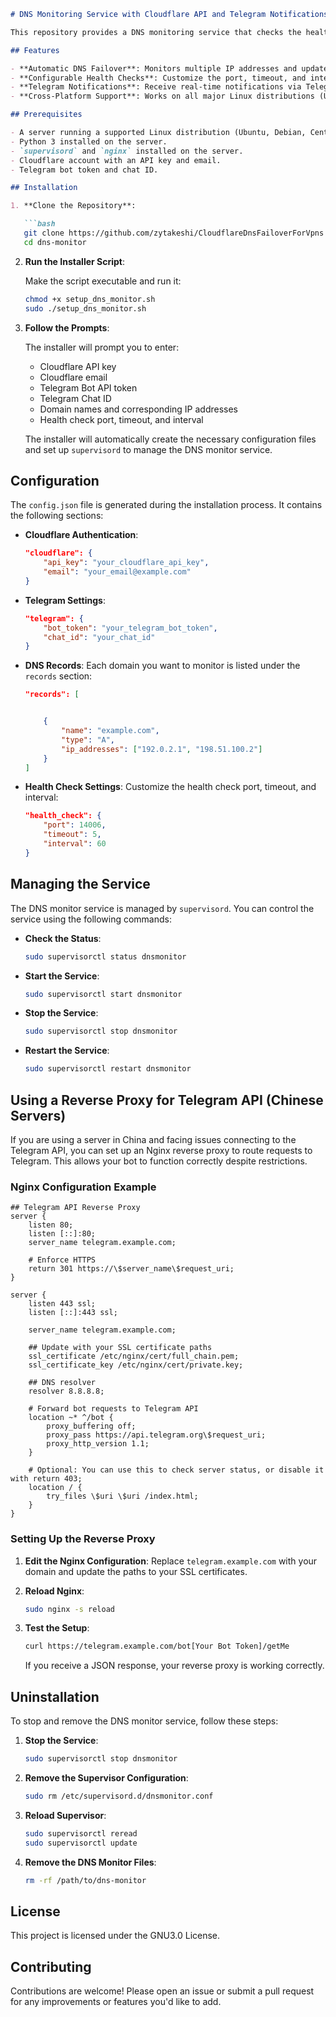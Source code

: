 
```markdown
# DNS Monitoring Service with Cloudflare API and Telegram Notifications

This repository provides a DNS monitoring service that checks the health of multiple IP addresses and dynamically updates DNS records using the Cloudflare API. The service also sends notifications via Telegram whenever a DNS record is updated.

## Features

- **Automatic DNS Failover**: Monitors multiple IP addresses and updates DNS records if a primary IP becomes unavailable.
- **Configurable Health Checks**: Customize the port, timeout, and interval for health checks.
- **Telegram Notifications**: Receive real-time notifications via Telegram when DNS records are updated.
- **Cross-Platform Support**: Works on all major Linux distributions (Ubuntu, Debian, CentOS, RHEL, Fedora).

## Prerequisites

- A server running a supported Linux distribution (Ubuntu, Debian, CentOS, RHEL, Fedora).
- Python 3 installed on the server.
- `supervisord` and `nginx` installed on the server.
- Cloudflare account with an API key and email.
- Telegram bot token and chat ID.

## Installation

1. **Clone the Repository**:

   ```bash
   git clone https://github.com/zytakeshi/CloudflareDnsFailoverForVpns.git
   cd dns-monitor
   ```

2. **Run the Installer Script**:

   Make the script executable and run it:

   ```bash
   chmod +x setup_dns_monitor.sh
   sudo ./setup_dns_monitor.sh
   ```

3. **Follow the Prompts**:

   The installer will prompt you to enter:
   - Cloudflare API key
   - Cloudflare email
   - Telegram Bot API token
   - Telegram Chat ID
   - Domain names and corresponding IP addresses
   - Health check port, timeout, and interval

   The installer will automatically create the necessary configuration files and set up `supervisord` to manage the DNS monitor service.

## Configuration

The `config.json` file is generated during the installation process. It contains the following sections:

- **Cloudflare Authentication**:
  ```json
  "cloudflare": {
      "api_key": "your_cloudflare_api_key",
      "email": "your_email@example.com"
  }
  ```

- **Telegram Settings**:
  ```json
  "telegram": {
      "bot_token": "your_telegram_bot_token",
      "chat_id": "your_chat_id"
  }
  ```

- **DNS Records**:
  Each domain you want to monitor is listed under the `records` section:

  ```json
  "records": [


      {
          "name": "example.com",
          "type": "A",
          "ip_addresses": ["192.0.2.1", "198.51.100.2"]
      }
  ]
  ```

- **Health Check Settings**:
  Customize the health check port, timeout, and interval:

  ```json
  "health_check": {
      "port": 14006,
      "timeout": 5,
      "interval": 60
  }
  ```

## Managing the Service

The DNS monitor service is managed by `supervisord`. You can control the service using the following commands:

- **Check the Status**:
  ```bash
  sudo supervisorctl status dnsmonitor
  ```

- **Start the Service**:
  ```bash
  sudo supervisorctl start dnsmonitor
  ```

- **Stop the Service**:
  ```bash
  sudo supervisorctl stop dnsmonitor
  ```

- **Restart the Service**:
  ```bash
  sudo supervisorctl restart dnsmonitor
  ```

## Using a Reverse Proxy for Telegram API (Chinese Servers)

If you are using a server in China and facing issues connecting to the Telegram API, you can set up an Nginx reverse proxy to route requests to Telegram. This allows your bot to function correctly despite restrictions.

### Nginx Configuration Example

```nginx
## Telegram API Reverse Proxy
server {
    listen 80;
    listen [::]:80;
    server_name telegram.example.com;

    # Enforce HTTPS
    return 301 https://\$server_name\$request_uri;
}

server {
    listen 443 ssl;
    listen [::]:443 ssl;

    server_name telegram.example.com;

    ## Update with your SSL certificate paths
    ssl_certificate /etc/nginx/cert/full_chain.pem;
    ssl_certificate_key /etc/nginx/cert/private.key;

    ## DNS resolver
    resolver 8.8.8.8;

    # Forward bot requests to Telegram API
    location ~* ^/bot {
        proxy_buffering off;
        proxy_pass https://api.telegram.org\$request_uri;
        proxy_http_version 1.1;
    }

    # Optional: You can use this to check server status, or disable it with return 403;
    location / {
        try_files \$uri \$uri /index.html;
    }
}
```

### Setting Up the Reverse Proxy

1. **Edit the Nginx Configuration**: Replace `telegram.example.com` with your domain and update the paths to your SSL certificates.

2. **Reload Nginx**:

   ```bash
   sudo nginx -s reload
   ```

3. **Test the Setup**:

   ```bash
   curl https://telegram.example.com/bot[Your Bot Token]/getMe
   ```

   If you receive a JSON response, your reverse proxy is working correctly.

## Uninstallation

To stop and remove the DNS monitor service, follow these steps:

1. **Stop the Service**:
   ```bash
   sudo supervisorctl stop dnsmonitor
   ```

2. **Remove the Supervisor Configuration**:
   ```bash
   sudo rm /etc/supervisord.d/dnsmonitor.conf
   ```

3. **Reload Supervisor**:
   ```bash
   sudo supervisorctl reread
   sudo supervisorctl update
   ```

4. **Remove the DNS Monitor Files**:
   ```bash
   rm -rf /path/to/dns-monitor
   ```

## License

This project is licensed under the GNU3.0 License. 

## Contributing

Contributions are welcome! Please open an issue or submit a pull request for any improvements or features you'd like to add.
